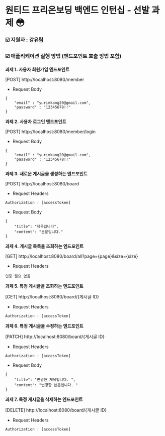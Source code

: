 # 원티드 프리온보딩 백엔드 인턴십 - 선발 과제 😳

### ☑️ 지원자 : 강유림

### ☑️ 애플리케이션 실행 방법 (엔드포인트 호출 방법 포함)

**과제 1. 사용자 회원가입 엔드포인트**

[POST] http://localhost:8080/member

- Request Body
```
{
    "email" : "yurimkang20@gmail.com",
    "password" : "12345678!!"
}
```

**과제 2. 사용자 로그인 엔드포인트**

[POST] http://localhost:8080/member/login

- Request Body
```
{
    "email" : "yurimkang20@gmail.com",
    "password" : "12345678!!"
}
```

**과제 3. 새로운 게시글을 생성하는 엔드포인트** 

[POST] http://localhost:8080/board

- Request Headers
```
Authorization : [accessToken]
```

- Request Body
```
{
    "title": "제목입니다",
    "content": "본문입니다."
}
```

**과제 4. 게시글 목록을 조회하는 엔드포인트**

[GET] http://localhost:8080/board/all?page={page}&size={size}

- Request Headers
```
인증 필요 없음
```

**과제 5. 특정 게시글을 조회하는 엔드포인트**

[GET] http://localhost:8080/board/{게시글 ID}

- Request Headers
```
Authorization : [accessToken]
```

**과제 6. 특정 게시글을 수정하는 엔드포인트**

[PATCH] http://localhost:8080/board/{게시글 ID}

- Request Headers
```
Authorization : [accessToken]
```

- Request Body
```
{
    "title": "변경한 제목입니다. ",
    "content": "변경한 본문입니다. "
}
```

**과제 7. 특정 게시글을 삭제하는 엔드포인트**

[DELETE] http://localhost:8080/board/{게시글 ID}

- Request Headers
```
Authorization : [accessToken]
```